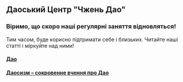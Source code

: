 ## Даоський Центр "Чжень Дао"

### Віримо, що скоро наші регулярні заняття відновляться!
Тим часом, буде корисно підтримати себе і близьких. Читайте наші статті і міркуйте над ними!


#### [Дао](./dao.html)

#### [Даосизм – сокровенне вчення про Дао](./taoism.html)
